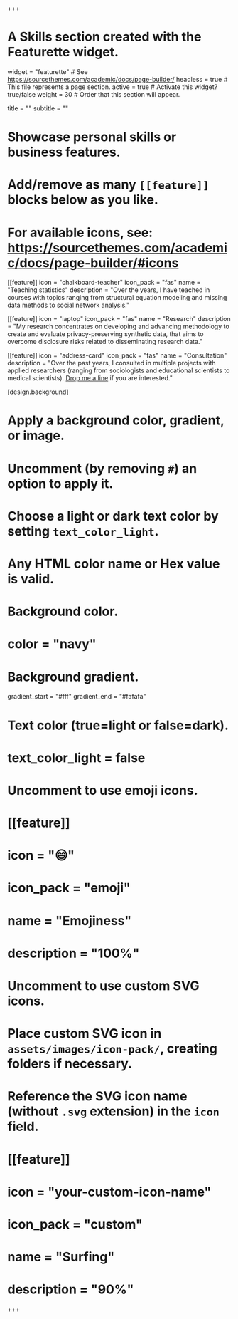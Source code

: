 +++
# A Skills section created with the Featurette widget.
widget = "featurette"  # See https://sourcethemes.com/academic/docs/page-builder/
headless = true  # This file represents a page section.
active = true  # Activate this widget? true/false
weight = 30  # Order that this section will appear.

title = ""
subtitle = ""

# Showcase personal skills or business features.
# 
# Add/remove as many `[[feature]]` blocks below as you like.
# 
# For available icons, see: https://sourcethemes.com/academic/docs/page-builder/#icons
  
[[feature]]
  icon = "chalkboard-teacher"
  icon_pack = "fas"
  name = "Teaching statistics"
  description = "Over the years, I have teached in courses with topics ranging from structural equation modeling and missing data methods to social network analysis."
  
[[feature]]
  icon = "laptop"
  icon_pack = "fas"
  name = "Research"
  description = "My research concentrates on developing and advancing methodology to create and evaluate privacy-preserving synthetic data, that aims to overcome disclosure risks related to disseminating research data."
  
[[feature]]
  icon = "address-card"
  icon_pack = "fas"
  name = "Consultation"
  description = "Over the past years, I consulted in multiple projects with applied researchers (ranging from sociologists and educational scientists to medical scientists). [Drop me a line](mailto:t.b.volker@uu.nl) if you are interested."
  
[design.background]
  # Apply a background color, gradient, or image.
  #   Uncomment (by removing `#`) an option to apply it.
  #   Choose a light or dark text color by setting `text_color_light`.
  #   Any HTML color name or Hex value is valid.

  # Background color.
  # color = "navy"
  
  # Background gradient.
  gradient_start = "#fff"
  gradient_end = "#fafafa"

  # Text color (true=light or false=dark).
  # text_color_light = false  


# Uncomment to use emoji icons.
# [[feature]]
#  icon = ":smile:"
#  icon_pack = "emoji"
#  name = "Emojiness"
#  description = "100%"  

# Uncomment to use custom SVG icons.
# Place custom SVG icon in `assets/images/icon-pack/`, creating folders if necessary.
# Reference the SVG icon name (without `.svg` extension) in the `icon` field.
# [[feature]]
#  icon = "your-custom-icon-name"
#  icon_pack = "custom"
#  name = "Surfing"
#  description = "90%"

+++
